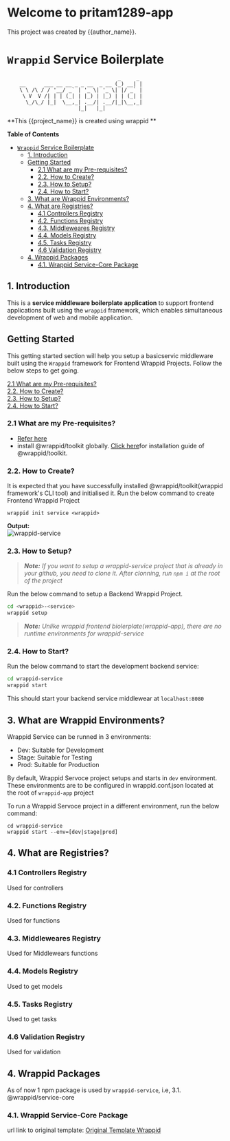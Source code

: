 # Welcome to pritam1289-app

This project was created by {{author_name}}.


# `Wrappid` Service Boilerplate
```
                                    _     _
    __      ___ __ __ _ _ __  _ __ (_) __| |
    \ \ /\ / / '__/ _` | '_ \| '_ \| |/ _` |
     \ V  V /| | | (_| | |_) | |_) | | (_| |
      \_/\_/ |_|  \__,_| .__/| .__/|_|\__,_|
                       |_|   |_|

```

**This {{project_name}} is  created using wrappid  **


**Table of Contents**
- [`Wrappid` Service Boilerplate](#wrappid-service-boilerplate)
  - [1. Introduction](#1-introduction)
  - [Getting Started](#getting-started)
    - [2.1 What are my Pre-requisites?](#21-what-are-my-pre-requisites)
    - [2.2. How to Create?](#22-how-to-create)
    - [2.3. How to Setup?](#23-how-to-setup)
    - [2.4. How to Start?](#24-how-to-start)
  - [3. What are Wrappid Environments?](#3-what-are-wrappid-environments)
  - [4. What are Registries?](#4-what-are-registries)
    - [4.1 Controllers Registry](#41-controllers-registry)
    - [4.2. Functions Registry](#42-functions-registry)
    - [4.3. Middleweares Registry](#43-middleweares-registry)
    - [4.4. Models Registry](#44-models-registry)
    - [4.5. Tasks Registry](#45-tasks-registry)
    - [4.6 Validation Registry](#46-validation-registry)
  - [4. Wrappid Packages](#4-wrappid-packages)
    - [4.1. Wrappid Service-Core Package](#41-wrappid-service-core-package)

## 1. Introduction   

This is a **service middleware boilerplate application** to support frontend applications built using the `wrappid` framework, which enables simultaneous development of web and mobile application.

## Getting Started
This getting started section will help you setup a basicservic middleware built using the `Wrappid` framework for Frontend Wrappid Projects. Follow the below steps to get going.   

[2.1 What are my Pre-requisites?](#21-what-are-my-pre-requisites)   
[2.2. How to Create?](#22-how-to-create)   
[2.3. How to Setup?](#23-how-to-setup)   
[2.4. How to Start?](#24-how-to-start)    

### 2.1 What are my Pre-requisites?

- [Refer here](https://github.com/wrappid/#1-check-pre-requisites)
- install @wrappid/toolkit globally. [Click here](https://github.com/wrappid/#2-install-wrappid-toolkit)for installation guide of @wrappid/toolkit.   

### 2.2. How to Create?

It is expected that you have successfully installed @wrappid/toolkit(wrappid framework's CLI tool) and initialised it.
Run the below command to create Frontend Wrappid Project

```terminal
wrappid init service <wrappid>
```

**Output:**  
![wrappid-service](https://github.com/wrappid/.github/assets/61864488/b5c91ac7-f30f-48e7-b3f3-f0e736f27e95)


### 2.3. How to Setup?

> **_Note:_** _If you want to setup a wrappid-service project that is already in your github, you need to clone it. After clonning, run `npm i` at the root of the project_

Run the below command to setup a Backend Wrappid Project.

```bash
cd <wrappid>-<service>
wrappid setup
```

> **_Note:_** _Unlike wrappid frontend biolerplate(wrappid-app), there are no runtime environments for wrappid-service_

### 2.4. How to Start?

Run the below command to start the development backend service:
```bash
cd wrappid-service
wrappid start
```

This should start your backend service middlewear at `localhost:8080`

## 3. What are Wrappid Environments?
Wrappid Service can be runned in 3 environments:
- Dev: Suitable for Development
- Stage: Suitable for Testing
- Prod: Suitable for Production

By default, Wrappid Servoce project setups and starts in `dev` environment.
These environments are to be configured in wrappid.conf.json located at the root of `wrappid-app` project

To run a Wrappid Servoce project in a different environment, run the below command:
```terminal
cd wrappid-service
wrappid start --env=[dev|stage|prod]
```

## 4. What are Registries?


### 4.1 Controllers Registry
Used for controllers

### 4.2. Functions Registry
Used for functions

### 4.3. Middleweares Registry
Used for Middlewears functions

### 4.4. Models Registry
Used to get models

### 4.5. Tasks Registry
Used to get tasks

### 4.6 Validation Registry
Used for validation

## 4. Wrappid Packages

As of now 1 npm package is used by `wrappid-service`, i.e,
 3.1. @wrappid/service-core   

### 4.1. Wrappid Service-Core Package

url link to original template: [Original Template Wrappid](https://github.com/wrappid/wrappid-service)